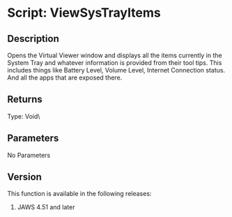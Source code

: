 # Script: ViewSysTrayItems

## Description

Opens the Virtual Viewer window and displays all the items currently in
the System Tray and whatever information is provided from their tool
tips. This includes things like Battery Level, Volume Level, Internet
Connection status. And all the apps that are exposed there.

## Returns

Type: Void\

## Parameters

No Parameters

## Version

This function is available in the following releases:

1.  JAWS 4.51 and later
